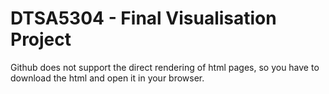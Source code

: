 # DTSA5304 - Final Visualisation Project

Github does not support the direct rendering of html pages, so you have to download the html and open it in your browser.

